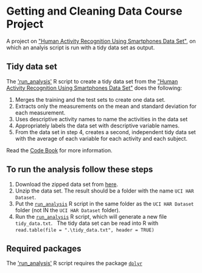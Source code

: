 # Getting and Cleaning Data Course Project
A project on ["Human Activity Recognition Using Smartphones Data Set"](http://archive.ics.uci.edu/ml/datasets/Human+Activity+Recognition+Using+Smartphones), on which an analyis script is run with a tidy data set as output.

## Tidy data set
The ['run_analysis'](https://github.com/TomMuijsers/Getting-and-Cleaning-Data-Course-Project/blob/master/run_analysis.R) R script to create a tidy data set from the ["Human Activity Recognition Using Smartphones Data Set"](http://archive.ics.uci.edu/ml/datasets/Human+Activity+Recognition+Using+Smartphones) does the following:

1. Merges the training and the test sets to create one data set.
2. Extracts only the measurements on the mean and standard deviation for each measurement.
3. Uses descriptive activity names to name the activities in the data set
4. Appropriately labels the data set with descriptive variable names.
5. From the data set in step 4, creates a second, independent tidy data set with the average of each variable for each activity and each subject.

Read the [Code Book](https://github.com/TomMuijsers/Getting-and-Cleaning-Data-Course-Project/blob/master/CodeBook.md) for more information.

## To run the analysis follow these steps
1. Download the zipped data set from [here](https://d396qusza40orc.cloudfront.net/getdata%2Fprojectfiles%2FUCI%20HAR%20Dataset.zip).
2. Unzip the data set. The result should be a folder with the name `UCI HAR Dataset`.
3. Put the [`run_analysis`](https://github.com/TomMuijsers/Getting-and-Cleaning-Data-Course-Project/blob/master/run_analysis.R) R script in the same folder as the `UCI HAR Dataset` folder (not IN the `UCI HAR Dataset` folder).
4. Run the [`run_analysis`](https://github.com/TomMuijsers/Getting-and-Cleaning-Data-Course-Project/blob/master/run_analysis.R) R script, which will generate a new file `tidy_data.txt`.
&nbsp;
    The tidy data set can be read into R with `read.table(file = ".\tidy_data.txt", header = TRUE)`

## Required packages
The ['run_analysis'](https://github.com/TomMuijsers/Getting-and-Cleaning-Data-Course-Project/blob/master/run_analysis.R) R script requires the package [`dplyr`](https://cran.r-project.org/web/packages/dplyr/index.html)
